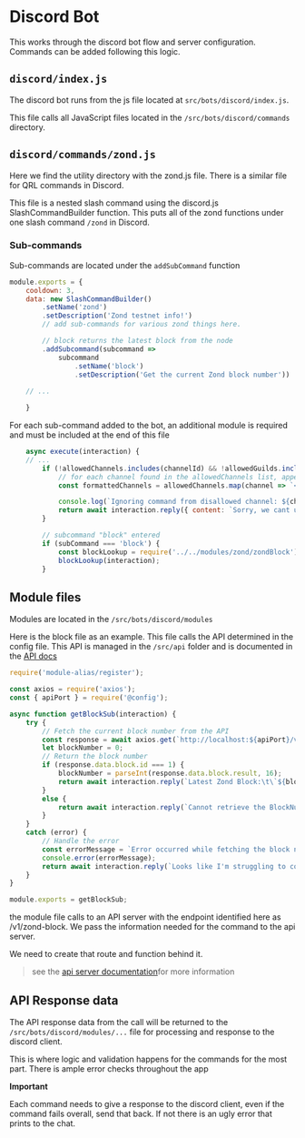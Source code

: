 # Discord Bot

This works through the discord bot flow and server configuration. Commands can be added following this logic.

## `discord/index.js`

The discord bot runs from the js file located at `src/bots/discord/index.js`. 

This file calls all JavaScript files located in the `/src/bots/discord/commands` directory.

## `discord/commands/zond.js`

Here we find the utility directory with the zond.js file. There is a similar file for QRL commands in Discord.

This file is a nested slash command using the discord.js SlashCommandBuilder function. This puts all of the zond functions under one slash command `/zond` in Discord.

### Sub-commands

Sub-commands are located under the `addSubCommand` function

```js
module.exports = {
	cooldown: 3,
	data: new SlashCommandBuilder()
		.setName('zond')
		.setDescription('Zond testnet info!')
		// add sub-commands for various zond things here.

		// block returns the latest block from the node
		.addSubcommand(subcommand =>
			subcommand
				.setName('block')
				.setDescription('Get the current Zond block number'))
	
	// ...

	}

```

For each sub-command added to the bot, an additional module is required and must be included at the end of this file

```js
	async execute(interaction) {
	// ...
		if (!allowedChannels.includes(channelId) && !allowedGuilds.includes(interaction.guild.toString())) {
			// for each channel found in the allowedChannels list, append the <# and prepend > to the value
			const formattedChannels = allowedChannels.map(channel => `<#${channel}>\n`);

			console.log(`Ignoring command from disallowed channel: ${channelId}`);
			return await interaction.reply({ content: `Sorry, we cant use this channel to talk...\nPlease try again in an approved channel:\n${formattedChannels}`, ephemeral: true });
		}

		// subcommand "block" entered
		if (subCommand === 'block') {
			const blockLookup = require('../../modules/zond/zondBlock');
			blockLookup(interaction);
		}

```

## Module files

Modules are located in the `/src/bots/discord/modules`


Here is the block file as an example. This file calls the API determined in the config file. This API is managed in the `/src/api` folder and is documented in the [API docs](./api.md)

```js
require('module-alias/register');

const axios = require('axios');
const { apiPort } = require('@config');

async function getBlockSub(interaction) {
	try {
		// Fetch the current block number from the API
		const response = await axios.get(`http://localhost:${apiPort}/v1/zond-block`);
		let blockNumber = 0;
		// Return the block number
		if (response.data.block.id === 1) {
			blockNumber = parseInt(response.data.block.result, 16);
			return await interaction.reply(`Latest Zond Block:\t\`${blockNumber}\``);
		}
		else {
			return await interaction.reply(`Cannot retrieve the BlockNumber at this time...\n\`${blockNumber}\``);
		}
	}
	catch (error) {
		// Handle the error
		const errorMessage = `Error occurred while fetching the block number: ${error.message}`;
		console.error(errorMessage);
		return await interaction.reply(`Looks like I'm struggling to complete that right now...\n\`${errorMessage}\``);
	}
}

module.exports = getBlockSub;

```

the module file calls to an API server with the endpoint identified here as /v1/zond-block. We pass the information needed for the command to the api server. 

We need to create that route and function behind it.

> see the [api server documentation](./api.md)for more information

## API Response data

The API response data from the call will be returned to the `/src/bots/discord/modules/...` file for processing and response to the discord client.

This is where logic and validation happens for the commands for the most part. There is ample error checks throughout the app 

**Important** 

Each command needs to give a response to the discord client, even if the command fails overall, send that back. If not there is an ugly error that prints to the chat.

